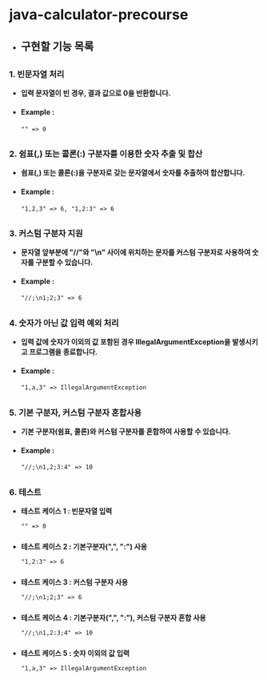 # java-calculator-precourse

- ## 구현할 기능 목록
##

### 1. 빈문자열 처리
- **입력 문자열이 빈 경우, 결과 값으로  0을 반환합니다.**
- #### Example : 
      "" => 0

##
### 2. 쉼표(,) 또는 콜론(:) 구분자를 이용한 숫자 추출 및 합산
- **쉼표(,) 또는 콜론(:)을 구분자로 갖는 문자열에서 숫자를 추출하여 합산합니다.**
- #### Example : 
      "1,2,3" => 6, "1,2:3" => 6

##
### 3. 커스텀 구분자 지원
- **문자열 앞부분에 "//"와 "\n" 사이에 위치하는 문자를 커스텀 구분자로 사용하여 숫자를 구분할 수 있습니다.**
- #### Example : 
      "//;\n1;2;3" => 6

##
### 4. 숫자가 아닌 값 입력 예외 처리
- **입력 값에 숫자가 이외의 값 포함된 경우 IllegalArgumentException을 발생시키고 프로그램을 종료합니다.**
- #### Example :
      "1,a,3" => IllegalArgumentException

##
### 5. 기본 구분자, 커스텀 구분자 혼합사용
- **기본 구분자(쉼표, 콜론)와 커스텀 구분자를 혼합하여 사용할 수 있습니다.**
- #### Example : 
      "//;\n1,2;3:4" => 10

##
### 6. 테스트

- **테스트 케이스 1 : 빈문자열 입력**
               
      "" => 0
###
- **테스트 케이스 2 : 기본구분자(",", ":") 사용**

      "1,2:3" => 6
###
- **테스트 케이스 3 : 커스텀 구분자 사용**

      "//;\n1;2;3" => 6
###
- **테스트 케이스 4 : 기본구분자(",", ":"), 커스텀 구분자 혼합 사용**

      "//;\n1,2:3;4" => 10
###
- **테스트 케이스 5 : 숫자 이외의 값 입력**

      "1,a,3" => IllegalArgumentException
 